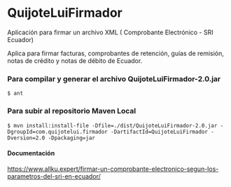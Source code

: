 # QuijoteLuiFirmador
Aplicación para firmar un archivo XML ( Comprobante Electrónico - SRI Ecuador)

Aplica para firmar facturas, comprobantes de retención, guías de remisión, notas
de crédito y notas de débito de Ecuador.


### Para compilar y generar el archivo QuijoteLuiFirmador-2.0.jar
```
$ ant

```
### Para subir al repositorio Maven Local
```
$ mvn install:install-file -Dfile=./dist/QuijoteLuiFirmador-2.0.jar -DgroupId=com.quijotelui.firmador -DartifactId=QuijoteLuiFirmador -Dversion=2.0 -Dpackaging=jar
```

#### Documentación
https://www.allku.expert/firmar-un-comprobante-electronico-segun-los-parametros-del-sri-en-ecuador/
